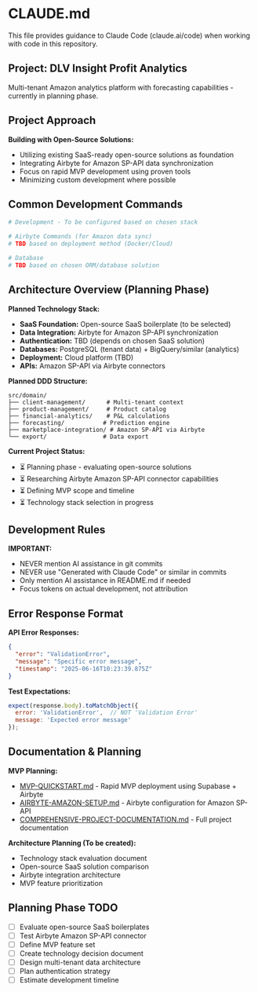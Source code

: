 # CLAUDE.md

This file provides guidance to Claude Code (claude.ai/code) when working with code in this repository.

## Project: DLV Insight Profit Analytics

Multi-tenant Amazon analytics platform with forecasting capabilities - currently in planning phase.

## Project Approach

**Building with Open-Source Solutions:**
- Utilizing existing SaaS-ready open-source solutions as foundation
- Integrating Airbyte for Amazon SP-API data synchronization
- Focus on rapid MVP development using proven tools
- Minimizing custom development where possible

## Common Development Commands

```bash
# Development - To be configured based on chosen stack

# Airbyte Commands (for Amazon data sync)
# TBD based on deployment method (Docker/Cloud)

# Database
# TBD based on chosen ORM/database solution
```

## Architecture Overview (Planning Phase)

**Planned Technology Stack:**

- **SaaS Foundation:** Open-source SaaS boilerplate (to be selected)
- **Data Integration:** Airbyte for Amazon SP-API synchronization
- **Authentication:** TBD (depends on chosen SaaS solution)
- **Databases:** PostgreSQL (tenant data) + BigQuery/similar (analytics)
- **Deployment:** Cloud platform (TBD)
- **APIs:** Amazon SP-API via Airbyte connectors

**Planned DDD Structure:**
```
src/domain/
├── client-management/      # Multi-tenant context
├── product-management/     # Product catalog
├── financial-analytics/    # P&L calculations  
├── forecasting/           # Prediction engine
├── marketplace-integration/ # Amazon SP-API via Airbyte
└── export/                # Data export
```

**Current Project Status:**
- ⏳ Planning phase - evaluating open-source solutions
- ⏳ Researching Airbyte Amazon SP-API connector capabilities
- ⏳ Defining MVP scope and timeline
- ⏳ Technology stack selection in progress

## Development Rules

**IMPORTANT:** 
- NEVER mention AI assistance in git commits
- NEVER use "Generated with Claude Code" or similar in commits
- Only mention AI assistance in README.md if needed
- Focus tokens on actual development, not attribution

## Error Response Format

**API Error Responses:**
```json
{
  "error": "ValidationError",
  "message": "Specific error message",
  "timestamp": "2025-06-16T10:23:39.875Z"
}
```

**Test Expectations:**
```javascript
expect(response.body).toMatchObject({
  error: 'ValidationError',  // NOT 'Validation Error'
  message: 'Expected error message'
});
```

## Documentation & Planning

**MVP Planning:**
- [MVP-QUICKSTART.md](./MVP-QUICKSTART.md) - Rapid MVP deployment using Supabase + Airbyte
- [AIRBYTE-AMAZON-SETUP.md](./AIRBYTE-AMAZON-SETUP.md) - Airbyte configuration for Amazon SP-API
- [COMPREHENSIVE-PROJECT-DOCUMENTATION.md](./COMPREHENSIVE-PROJECT-DOCUMENTATION.md) - Full project documentation

**Architecture Planning (To be created):**
- Technology stack evaluation document
- Open-source SaaS solution comparison
- Airbyte integration architecture
- MVP feature prioritization

## Planning Phase TODO

- [ ] Evaluate open-source SaaS boilerplates
- [ ] Test Airbyte Amazon SP-API connector
- [ ] Define MVP feature set
- [ ] Create technology decision document
- [ ] Design multi-tenant data architecture
- [ ] Plan authentication strategy
- [ ] Estimate development timeline